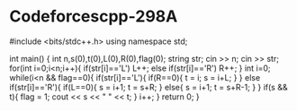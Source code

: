 # Codeforcescpp-298A
#include <bits/stdc++.h>
using namespace std;

int main() {
	int n,s(0),t(0),L(0),R(0),flag(0);
  string str;
  cin >> n;
  cin >> str;
  for(int i=0;i<n;i++){
    if(str[i]=='L')
      L++;
    else if(str[i]=='R')
      R++;
  }
  int i=0;
  while(i<n && flag==0){
    if(str[i]=='L'){
      if(R==0){
        t = i;
        s = i+L;
      }
    }
    else if(str[i]=='R'){
      if(L==0){
        s = i+1;
        t = s+R;
      }
      else{
        s = i+1;
        t = s+R-1;
      }
    }
    if(s && t){
      flag = 1;
      cout << s << " " << t;
    }
    i++;
  }
	return 0;
}
